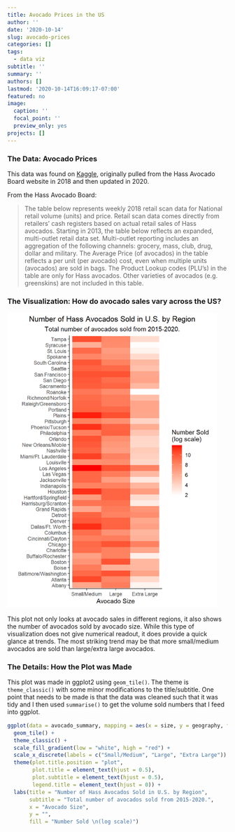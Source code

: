 ```yaml
---
title: Avocado Prices in the US
author: ''
date: '2020-10-14'
slug: avocado-prices
categories: []
tags:
  - data viz
subtitle: ''
summary: ''
authors: []
lastmod: '2020-10-14T16:09:17-07:00'
featured: no
image:
  caption: ''
  focal_point: ''
  preview_only: yes
projects: []
---
```






### The Data: Avocado Prices

This data was found on [Kaggle](https://www.kaggle.com/timmate/avocado-prices-2020#), originally pulled from the Hass Avocado Board website in 2018 and then updated in 2020.

From the Hass Avocado Board:

> The table below represents weekly 2018 retail scan data for National retail volume (units) and price. Retail scan data comes directly from retailers’ cash registers based on actual retail sales of Hass avocados. Starting in 2013, the table below reflects an expanded, multi-outlet retail data set. Multi-outlet reporting includes an aggregation of the following channels: grocery, mass, club, drug, dollar and military. The Average Price (of avocados) in the table reflects a per unit (per avocado) cost, even when multiple units (avocados) are sold in bags. The Product Lookup codes (PLU’s) in the table are only for Hass avocados. Other varieties of avocados (e.g. greenskins) are not included in this table.


### The Visualization: How do avocado sales vary across the US?



<img src="staticunnamed-chunk-2-1.png" width="480" />

This plot not only looks at avocado sales in different regions, it also shows the number of avocados sold by avocado size. While this type of visualization does not give numerical readout, it does provide a quick glance at trends. The most striking trend may be that more small/medium avocados are sold than large/extra large avocados.

### The Details: How the Plot was Made

This plot was made in ggplot2 using `geom_tile()`. The theme is `theme_classic()` with some minor modifications to the title/subtitle. One point that needs to be made is that the data was cleaned such that it was tidy and I then used `summarise()` to get the volume sold numbers that I feed into ggplot.


```r
ggplot(data = avocado_summary, mapping = aes(x = size, y = geography, fill = num_sold)) + 
  geom_tile() +
  theme_classic() +
  scale_fill_gradient(low = "white", high = "red") +
  scale_x_discrete(labels = c("Small/Medium", "Large", "Extra Large")) +
  theme(plot.title.position = "plot",
        plot.title = element_text(hjust = 0.5),
        plot.subtitle = element_text(hjust = 0.5),
        legend.title = element_text(hjust = 0)) +
  labs(title = "Number of Hass Avocados Sold in U.S. by Region",
       subtitle = "Total number of avocados sold from 2015-2020.",
       x = "Avocado Size", 
       y = "", 
       fill = "Number Sold \n(log scale)")
```

